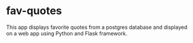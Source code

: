 # fav-quotes
This app displays favorite quotes from a postgres database and displayed on a web app using Python and Flask framework.

